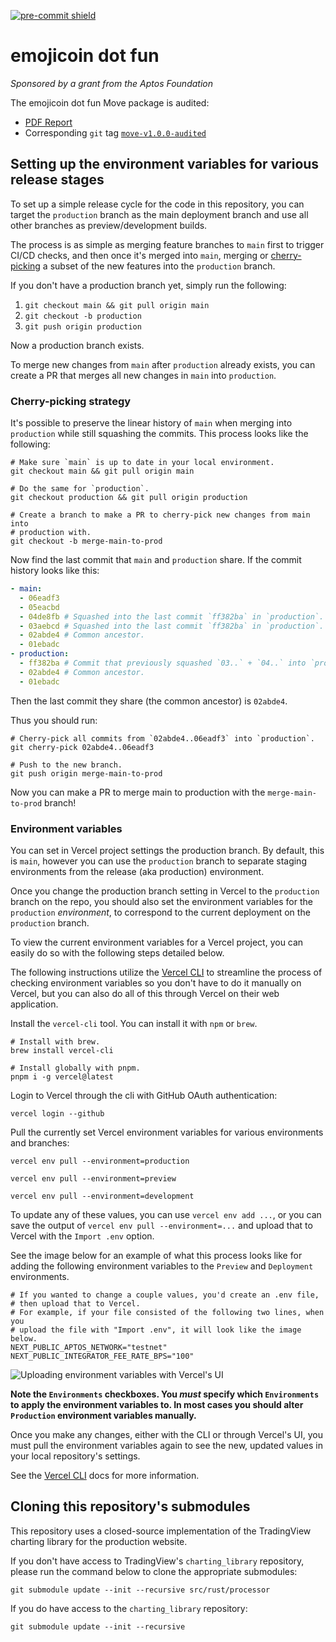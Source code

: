 <!-- markdownlint-disable MD041 -->

[![pre-commit shield]][pre-commit repo]

<!-- markdownlint-enable MD041 -->

# emojicoin dot fun

<!-- markdownlint-disable MD036 -->

*Sponsored by a grant from the Aptos Foundation*

The emojicoin dot fun Move package is audited:

- [PDF Report]
- Corresponding `git` tag [`move-v1.0.0-audited`]

<!-- markdownlint-enable MD036 -->

## Setting up the environment variables for various release stages

To set up a simple release cycle for the code in this repository, you can
target the `production` branch as the main deployment branch and use
all other branches as preview/development builds.

The process is as simple as merging feature branches to `main` first to trigger
CI/CD checks, and then once it's merged into `main`, merging or [cherry-picking]
a subset of the new features into the `production` branch.

If you don't have a production branch yet, simply run the following:

1. `git checkout main && git pull origin main`
1. `git checkout -b production`
1. `git push origin production`

Now a production branch exists.

To merge new changes from `main` after `production` already exists, you can
create a PR that merges all new changes in `main` into `production`.

### Cherry-picking strategy

It's possible to preserve the linear history of `main` when merging into
`production` while still squashing the commits. This process looks like the
following:

```shell
# Make sure `main` is up to date in your local environment.
git checkout main && git pull origin main

# Do the same for `production`.
git checkout production && git pull origin production

# Create a branch to make a PR to cherry-pick new changes from main into
# production with.
git checkout -b merge-main-to-prod
```

Now find the last commit that `main` and `production` share. If the commit
history looks like this:

```yaml
- main:
  - 06eadf3
  - 05eacbd
  - 04de8fb # Squashed into the last commit `ff382ba` in `production`.
  - 03aebcd # Squashed into the last commit `ff382ba` in `production`.
  - 02abde4 # Common ancestor.
  - 01ebadc
- production:
  - ff382ba # Commit that previously squashed `03..` + `04..` into `production`.
  - 02abde4 # Common ancestor.
  - 01ebadc
```

Then the last commit they share (the common ancestor) is `02abde4`.

Thus you should run:

```shell
# Cherry-pick all commits from `02abde4..06eadf3` into `production`.
git cherry-pick 02abde4..06eadf3

# Push to the new branch.
git push origin merge-main-to-prod
```

Now you can make a PR to merge main to production with the `merge-main-to-prod`
branch!

### Environment variables

You can set in Vercel project settings the production branch. By default, this
is `main`, however you can use the `production` branch to separate staging
environments from the release (aka production) environment.

Once you change the production branch setting in Vercel to the `production`
branch on the repo, you should also set the environment variables for the
`production` *environment*, to correspond to the current deployment on the
`production` branch.

To view the current environment variables for a Vercel project, you can easily
do so with the following steps detailed below.

The following instructions utilize the [Vercel CLI] to streamline the process of
checking environment variables so you don't have to do it manually on Vercel,
but you can also do all of this through Vercel on their web application.

Install the `vercel-cli` tool. You can install it with `npm` or `brew`.

```shell
# Install with brew.
brew install vercel-cli

# Install globally with pnpm.
pnpm i -g vercel@latest
```

Login to Vercel through the cli with GitHub OAuth authentication:

```shell
vercel login --github
```

Pull the currently set Vercel environment variables for various environments
and branches:

```shell
vercel env pull --environment=production

vercel env pull --environment=preview

vercel env pull --environment=development
```

To update any of these values, you can use `vercel env add ...`, or you can
save the output of `vercel env pull --environment=...` and upload that to
Vercel with the `Import .env` option.

See the image below for an example of what this process looks like for adding
the following environment variables to the `Preview` and `Deployment`
environments.

```shell
# If you wanted to change a couple values, you'd create an .env file,
# then upload that to Vercel.
# For example, if your file consisted of the following two lines, when you
# upload the file with "Import .env", it will look like the image below.
NEXT_PUBLIC_APTOS_NETWORK="testnet"
NEXT_PUBLIC_INTEGRATOR_FEE_RATE_BPS="100"
```

![Uploading environment variables with Vercel's UI]

**Note the `Environments` checkboxes. You *must* specify which `Environments`
to apply the environment variables to. In most cases you should alter
`Production` environment variables manually.**

Once you make any changes, either with the CLI or through Vercel's UI, you must
pull the environment variables again to see the new, updated values in your
local repository's settings.

See the [Vercel CLI] docs for more information.

## Cloning this repository's submodules

This repository uses a closed-source implementation of the TradingView charting
library for the production website.

If you don't have access to TradingView's `charting_library` repository, please
run the command below to clone the appropriate submodules:

```shell
git submodule update --init --recursive src/rust/processor
```

If you do have access to the `charting_library` repository:

```shell
git submodule update --init --recursive
```

[cherry-picking]: https://git-scm.com/docs/git-cherry-pick
[pdf report]: https://econia-labs.notion.site/emojicoin-dot-fun-audit-8806ffea2b594c8e846ce3d32e5630b9
[pre-commit repo]: https://github.com/pre-commit/pre-commit
[pre-commit shield]: https://img.shields.io/badge/pre--commit-enabled-brightgreen?logo=pre-commit
[uploading environment variables with vercel's ui]: https://github.com/user-attachments/assets/d613725d-82ed-4a4e-a467-a89b2cf57d91
[vercel cli]: https://vercel.com/docs/cli
[`move-v1.0.0-audited`]: https://github.com/econia-labs/emojicoin-dot-fun/releases/tag/move-v1.0.0-audited
